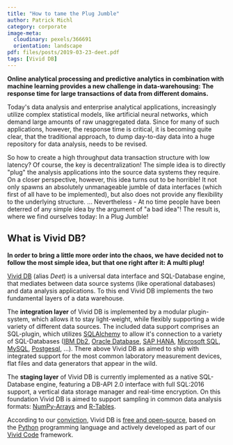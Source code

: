 ```yaml
---
title: "How to tame the Plug Jumble"
author: Patrick Michl
category: corporate
image-meta:
  cloudinary: pexels/366691
  orientation: landscape
pdf: files/posts/2019-03-23-deet.pdf
tags: [Vivid DB]
---
```


**Online analytical processing and predictive analytics in combination with
machine learning provides a new challenge in data-warehousing: The response time
for large transactions of data from different domains.**

<!--more-->

Today's data analysis and enterprise analytical applications, increasingly
utilize complex statistical models, like artificial neural networks, which
demand large amounts of raw unaggregated data. Since for many of such
applications, however, the response time is critical, it is becoming quite
clear, that the traditional approach, to dump day-to-day data into a huge
repository for data analysis, needs to be revised.

So how to create a high throughput data transaction structure with low latency?
Of course, the key is decentralization! The simple idea is to directly "plug"
the analysis applications into the source data systems they require. On a closer
perspective, however, this idea turns out to be horrible! It not only spawns an
absolutely unmanageable jumble of data interfaces (which first of all have to be
implemented), but also does not provide any flexibility to the underlying
structure. ... Nevertheless - At no time people have been deterred of any simple
idea by the argument of "a bad idea"! The result is, where we find ourselves
today: In a Plug Jumble!

## What is Vivid DB?

**In order to bring a little more order into the chaos, we have decided not to
follow the most simple idea, but that one right after it: A multi plug!**

[Vivid DB](/projects/deet.html) (alias *Deet*) is a universal data interface and
SQL-Database engine, that mediates between data source systems (like operational
databases) and data analysis applications. To this end Vivid DB implements the
two fundamental layers of a data warehouse.

The **integration layer** of Vivid DB is implemented by a modular plugin-system,
which allows it to stay light-weight, while flexibly supporting a wide variety
of different data sources. The included data support comprises an SQL-plugin,
which utilizes [SQLAlchemy](https://www.sqlalchemy.org) to allow it\'s
connection to a variety of SQL-Databases ([IBM
Db2](https://www.ibm.com/analytics/us/en/db2/), [Oracle
Database](https://www.oracle.com/database/), [SAP
HANA](https://www.sap.com/products/hana.html), [Microsoft
SQL](https://www.microsoft.com/sql-server), [MySQL](https://www.mysql.com),
[Postgesql](https://www.postgresql.org/), ...). There above Vivid DB as aimed to
ship with integrated support for the most common laboratory measurement devices,
flat files and data generators that appear in the wild.

The **staging layer** of Vivid DB is currently implemented as a native
SQL-Database engine, featuring a DB-API 2.0 interface with full SQL:2016
support, a vertical data storage manager and real-time encryption. On this
foundation Vivid DB is aimed to support sampling in common data analysis
formats: [NumPy-Arrays](http://www.numpy.org/) and
[R-Tables](https://www.r-project.org/).

According to our [conviction](/about#us), Vivid DB is [free and
open-source](https://en.wikipedia.org/wiki/Free_and_open-source_software), based
on the [Python](https://www.python.org/) programming language and actively
developed as part of our [Vivid Code](/vivid) framework.
